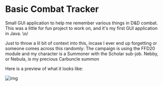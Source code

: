 # Basic Combat Tracker
 Small GUI application to help me remember various things in D&D combat.
This was a little for fun project to work on, and it's my first GUI application in Java. \o/

Just to throw a lil bit of context into this, incase I ever end up forgetting or someone comes across this randomly:
The campaign is using the FFD20 module and my character is a Summoner with the Scholar sub-job. Nebby, or Nebula, is my precious Carbuncle summon


Here is a preview of what it looks like:

![img](https://i.imgur.com/hBPoMJ9.png)